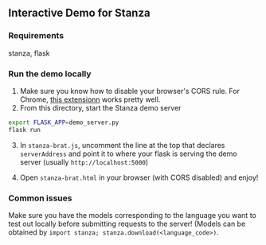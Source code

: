 ## Interactive Demo for Stanza

### Requirements

stanza, flask

### Run the demo locally

1. Make sure you know how to disable your browser's CORS rule. For Chrome, [this extensionn](https://mybrowseraddon.com/access-control-allow-origin.html) works pretty well.
2. From this directory, start the Stanza demo server

```bash
export FLASK_APP=demo_server.py
flask run
```

3. In `stanza-brat.js`, uncomment the line at the top that declares `serverAddress` and point it to where your flask is serving the demo server (usually `http://localhost:5000`)

4. Open `stanza-brat.html` in your browser (with CORS disabled) and enjoy!

### Common issues

Make sure you have the models corresponding to the language you want to test out locally before submitting requests to the server! (Models can be obtained by `import stanza; stanza.download(<language_code>)`.
